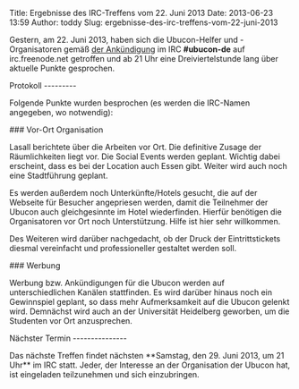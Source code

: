 Title: Ergebnisse des IRC-Treffens vom 22. Juni 2013
Date: 2013-06-23 13:59
Author: toddy
Slug: ergebnisse-des-irc-treffens-vom-22-juni-2013

Gestern, am 22. Juni 2013, haben sich die Ubucon-Helfer und
-Organisatoren gemäß [der
Ankündigung](/2013/regelmaessiges-irc-treffen-in-ubucon-de) im IRC
**\#ubucon-de** auf irc.freenode.net getroffen und ab 21 Uhr eine
Dreiviertelstunde lang über aktuelle Punkte gesprochen.

</p>
Protokoll
---------

</p>
Folgende Punkte wurden besprochen (es werden die IRC-Namen angegeben, wo
notwendig):

</p>
### Vor-Ort Organisation

</p>
Lasall berichtete über die Arbeiten vor Ort. Die definitive Zusage der
Räumlichkeiten liegt vor. Die Social Events werden geplant. Wichtig
dabei erscheint, dass es bei der Location auch Essen gibt. Weiter wird
auch noch eine Stadtführung geplant.

</p>
Es werden außerdem noch Unterkünfte/Hotels gesucht, die auf der Webseite
für Besucher angepriesen werden, damit die Teilnehmer der Ubucon auch
gleichgesinnte im Hotel wiederfinden. Hierfür benötigen die
Organisatoren vor Ort noch Unterstützung. Hilfe ist hier sehr
willkommen.

</p>
Des Weiteren wird darüber nachgedacht, ob der Druck der Eintrittstickets
diesmal vereinfacht und professioneller gestaltet werden soll.

</p>
### Werbung

</p>
Werbung bzw. Ankündigungen für die Ubucon werden auf unterschiedlichen
Kanälen stattfinden. Es wird darüber hinaus noch ein Gewinnspiel
geplant, so dass mehr Aufmerksamkeit auf die Ubucon gelenkt wird.
Demnächst wird auch an der Universität Heidelberg geworben, um die
Studenten vor Ort anzusprechen.

</p>
Nächster Termin
---------------

</p>
Das nächste Treffen findet nächsten **Samstag, den 29. Juni 2013, um 21
Uhr** im IRC statt. Jeder, der Interesse an der Organisation der Ubucon
hat, ist eingeladen teilzunehmen und sich einzubringen.

</p>

